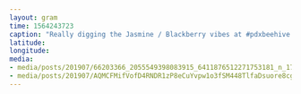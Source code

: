 ```yaml
---
layout: gram
time: 1564243723
caption: "Really digging the Jasmine / Blackberry vibes at #pdxbeehive these days."
latitude: 
longitude: 
media:
- media/posts/201907/66203366_2055549398083915_6411876512271753181_n_17927724352306098.jpg
- media/posts/201907/AQMCFMifVofD4RNDR1zP8eCuYvpw1o3fSM448TlfaDsuore8cgmeQaKCsE53E1yrs2kpQFuVLPIaKoC6_mDjKOCmYh_2UrErVKHA_17845551577535259.mp4
---
```

